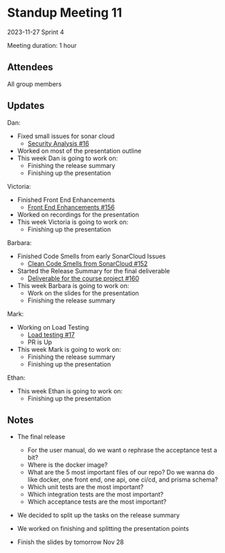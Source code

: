 # Standup Meeting 11

2023-11-27
Sprint 4

Meeting duration: 1 hour

## Attendees

All group members

## Updates

Dan:

- Fixed small issues for sonar cloud
  - [Security Analysis #16](https://github.com/BarbzCodez/Spendr/issues/16)
- Worked on most of the presentation outline
- This week Dan is going to work on:
  - Finishing the release summary
  - Finishing up the presentation

Victoria:

- Finished Front End Enhancements
  - [Front End Enhancements #156](https://github.com/BarbzCodez/Spendr/issues/156)
- Worked on recordings for the presentation
- This week Victoria is going to work on:
  - Finishing up the presentation

Barbara:

- Finished Code Smells from early SonarCloud Issues
  - [Clean Code Smells from SonarCloud #152](https://github.com/BarbzCodez/Spendr/issues/152)
- Started the Release Summary for the final deliverable
  - [Deliverable for the course project #160](https://github.com/BarbzCodez/Spendr/issues/160)
- This week Barbara is going to work on:
  - Work on the slides for the presentation
  - Finishing the release summary

Mark:

- Working on Load Testing
  - [Load testing #17](https://github.com/BarbzCodez/Spendr/issues/17)
  - PR is Up
- This week Mark is going to work on:
  - Finishing the release summary
  - Finishing up the presentation

Ethan:

- This week Ethan is going to work on:
  - Finishing up the presentation

## Notes

- The final release
  - For the user manual, do we want o rephrase the acceptance test a bit?
  - Where is the docker image?
  - What are the 5 most important files of our repo? Do we wanna do like docker, one front end, one api, one ci/cd, and prisma schema?
  - Which unit tests are the most important?
  - Which integration tests are the most important?
  - Which acceptance tests are the most important?
- We decided to split up the tasks on the release summary

- We worked on finishing and splitting the presentation points
- Finish the slides by tomorrow Nov 28
